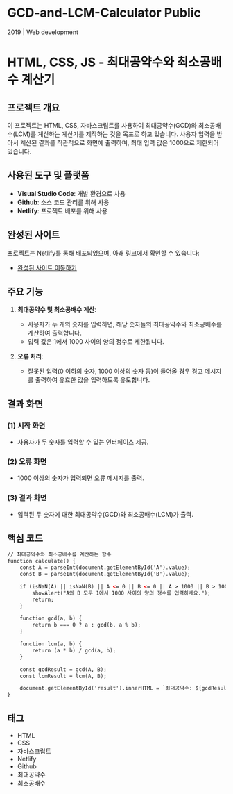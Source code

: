 # GCD-and-LCM-Calculator Public
2019 | Web development

# HTML, CSS, JS - 최대공약수와 최소공배수 계산기

## 프로젝트 개요

이 프로젝트는 HTML, CSS, 자바스크립트를 사용하여 최대공약수(GCD)와 최소공배수(LCM)를 계산하는 계산기를 제작하는 것을 목표로 하고 있습니다. 사용자 입력을 받아서 계산된 결과를 직관적으로 화면에 출력하며, 최대 입력 값은 1000으로 제한되어 있습니다.

## 사용된 도구 및 플랫폼

- **Visual Studio Code**: 개발 환경으로 사용
- **Github**: 소스 코드 관리를 위해 사용
- **Netlify**: 프로젝트 배포를 위해 사용

## 완성된 사이트

프로젝트는 Netlify를 통해 배포되었으며, 아래 링크에서 확인할 수 있습니다:
- [완성된 사이트 이동하기](https://tranquil-squirrel-ee89de.netlify.app/)

## 주요 기능

1. **최대공약수 및 최소공배수 계산**:
   - 사용자가 두 개의 숫자를 입력하면, 해당 숫자들의 최대공약수와 최소공배수를 계산하여 출력합니다.
   - 입력 값은 1에서 1000 사이의 양의 정수로 제한됩니다.

2. **오류 처리**:
   - 잘못된 입력(0 이하의 숫자, 1000 이상의 숫자 등)이 들어올 경우 경고 메시지를 출력하여 유효한 값을 입력하도록 유도합니다.

## 결과 화면

### (1) 시작 화면
- 사용자가 두 숫자를 입력할 수 있는 인터페이스 제공.
  
### (2) 오류 화면
- 1000 이상의 숫자가 입력되면 오류 메시지를 출력.

### (3) 결과 화면
- 입력된 두 숫자에 대한 최대공약수(GCD)와 최소공배수(LCM)가 출력.

## 핵심 코드

```html
// 최대공약수와 최소공배수를 계산하는 함수
function calculate() {
    const A = parseInt(document.getElementById('A').value);
    const B = parseInt(document.getElementById('B').value);

    if (isNaN(A) || isNaN(B) || A <= 0 || B <= 0 || A > 1000 || B > 1000) {
        showAlert("A와 B 모두 1에서 1000 사이의 양의 정수를 입력하세요.");
        return;
    }

    function gcd(a, b) {
        return b === 0 ? a : gcd(b, a % b);
    }

    function lcm(a, b) {
        return (a * b) / gcd(a, b);
    }

    const gcdResult = gcd(A, B);
    const lcmResult = lcm(A, B);

    document.getElementById('result').innerHTML = `최대공약수: ${gcdResult}, 최소공배수: ${lcmResult}`;
}
```

## 태그

- HTML
- CSS
- 자바스크립트
- Netlify
- Github
- 최대공약수
- 최소공배수

